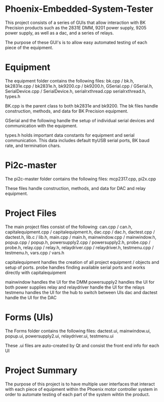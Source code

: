 # Phoenix-Embedded-System-Tester
This project consists of a series of GUIs that allow interaction with BK
Precision products such as the 2831E DMM, 9201 power supply, 9205 power supply,
as well as a dac, and a series of relays. 

The purpose of these GUI's is to allow easy automated testing of each piece
of the equipment.


# Equipment
The equipment folder contains the following files:
bk.cpp / bk.h,
bk2831e.cpp / bk2831e.h,
bk9200.cp / bk9200.h,
GSerial.cpp / GSerial.h,
SerialDevice.cpp / SerialDevice.h,
serialrxthread.cpp serialrxthread.h,
types.h

BK.cpp is the parent class to both bk2831e and bk9200.
The bk files handle construction, methods, and data for BK Precision equipment.

GSerial and the following handle the setup of individual serial devices and
communication with the equipment.

types.h holds important data constants for equipment and serial communication.
This data includes default ttyUSB serial ports, BK baud rate, and termination chars.


# Pi2c-master
The pi2c-master folder contains the following files:
mcp2317.cpp,
pi2x.cpp

These files handle construction, methods, and data for DAC and relay equipment.


# Project Files
The main project files consist of the following:
can.cpp / can.h,
capitalequipment.cpp / capitalequipment.h,
dac.cpp / dac.h,
dactest.cpp / dactest.h,
lib.c / lib.h,
main.cpp / main.h,
mainwindow.cpp / mainwindow.h,
popup.cpp / popup.h,
powersupply2.cpp / powersupply2.h,
probe.cpp / probe.h,
relay.cpp / relay.h,
relaydriver.cpp / relaydriver.h,
testmenu.cpp / testmenu.h,
vars.cpp / vars.h

capitalequipment handles the creation of all project equipment / objects and setup of ports.
probe handles finding available serial ports and works directly with capitalequipment

mainwindow handles the UI for the DMM
powersupply2 handles the UI for both power supplies
relay and relaydriver handle the UI for the relays
testmenu handles the UI for the hub to switch between UIs
dac and dactest handle the UI for the DAC


# Forms (UIs)
The Forms folder contains the following files:
dactest.ui,
mainwindow.ui,
popup.ui,
powersupply2.ui,
relaydriver.ui,
testmenu.ui

These .ui files are auto-created by Qt and consist the front end info for each UI


# Project Summary
The purpose of this project is to have multiple user interfaces that interact with each
piece of equipment within the Phoenix motor controller system in order to  automate testing
of each part of the system wihtin the product.








